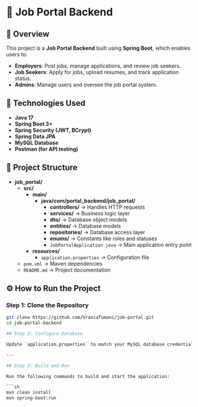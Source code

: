 # 🏢 Job Portal Backend

## 📌 Overview
This project is a **Job Portal Backend** built using **Spring Boot**, which enables users to:
- **Employers**: Post jobs, manage applications, and review job seekers.
- **Job Seekers**: Apply for jobs, upload resumes, and track application status.
- **Admins**: Manage users and oversee the job portal system.

## 🚀 Technologies Used
- **Java 17**
- **Spring Boot 3+**
- **Spring Security (JWT, BCrypt)**
- **Spring Data JPA**
- **MySQL Database**
- **Postman (for API testing)**

## 📂 Project Structure
- **job_portal/**
    - **src/**
        - **main/**
            - **java/com/portal_backend/job_portal/**
                - **controllers/** → Handles HTTP requests
                - **services/** → Business logic layer
                - **dto/** → Database object models
                - **entities/** → Database models
                - **repositories/** → Database access layer
                - **enums/** → Constants like roles and statuses
                - `JobPortalApplication.java` → Main application entry point
        - **resources/**
            - `application.properties` → Configuration file
    - `pom.xml` → Maven dependencies
    - `README.md` → Project documentation



## ⚙️ How to Run the Project
### **Step 1: Clone the Repository**
```sh
git clone https://github.com/UraniaTumani/job-portal.git
cd job-portal-backend

## Step 2: Configure Database

Update `application.properties` to match your MySQL database credentials.

---

## Step 3: Build and Run

Run the following commands to build and start the application:

```sh
mvn clean install
mvn spring-boot:run


